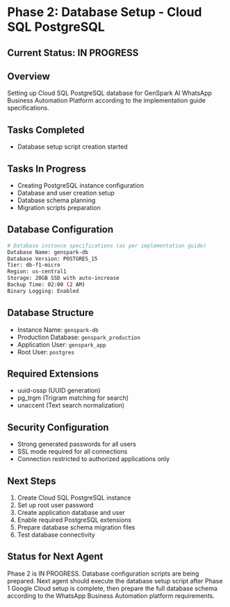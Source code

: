# Phase 2: Database Setup - Cloud SQL PostgreSQL

## Current Status: IN PROGRESS

## Overview
Setting up Cloud SQL PostgreSQL database for GenSpark AI WhatsApp Business Automation Platform according to the implementation guide specifications.

## Tasks Completed
- Database setup script creation started

## Tasks In Progress
- Creating PostgreSQL instance configuration
- Database and user creation setup
- Database schema planning
- Migration scripts preparation

## Database Configuration
```bash
# Database instance specifications (as per implementation guide)
Database Name: genspark-db
Database Version: POSTGRES_15
Tier: db-f1-micro
Region: us-central1
Storage: 20GB SSD with auto-increase
Backup Time: 02:00 (2 AM)
Binary Logging: Enabled
```

## Database Structure
- Instance Name: `genspark-db`
- Production Database: `genspark_production` 
- Application User: `genspark_app`
- Root User: `postgres`

## Required Extensions
- uuid-ossp (UUID generation)
- pg_trgm (Trigram matching for search)
- unaccent (Text search normalization)

## Security Configuration
- Strong generated passwords for all users
- SSL mode required for all connections
- Connection restricted to authorized applications only

## Next Steps
1. Create Cloud SQL PostgreSQL instance
2. Set up root user password
3. Create application database and user
4. Enable required PostgreSQL extensions
5. Prepare database schema migration files
6. Test database connectivity

## Status for Next Agent
Phase 2 is IN PROGRESS. Database configuration scripts are being prepared. Next agent should execute the database setup script after Phase 1 Google Cloud setup is complete, then prepare the full database schema according to the WhatsApp Business Automation platform requirements.